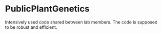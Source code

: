 # PublicPlantGenetics
Intensively used code shared between lab members. The code is supposed to be robust and efficient.
